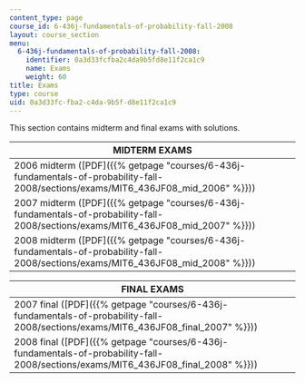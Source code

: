 ```yaml
---
content_type: page
course_id: 6-436j-fundamentals-of-probability-fall-2008
layout: course_section
menu:
  6-436j-fundamentals-of-probability-fall-2008:
    identifier: 0a3d33fcfba2c4da9b5fd8e11f2ca1c9
    name: Exams
    weight: 60
title: Exams
type: course
uid: 0a3d33fc-fba2-c4da-9b5f-d8e11f2ca1c9
---
```


This section contains midterm and final exams with solutions.

| MIDTERM EXAMS |
| --- |
| 2006 midterm ([PDF]({{% getpage "courses/6-436j-fundamentals-of-probability-fall-2008/sections/exams/MIT6_436JF08_mid_2006" %}})) |
| 2007 midterm ([PDF]({{% getpage "courses/6-436j-fundamentals-of-probability-fall-2008/sections/exams/MIT6_436JF08_mid_2007" %}})) |
| 2008 midterm ([PDF]({{% getpage "courses/6-436j-fundamentals-of-probability-fall-2008/sections/exams/MIT6_436JF08_mid_2008" %}})) 

| FINAL EXAMS |
| --- |
| 2007 final ([PDF]({{% getpage "courses/6-436j-fundamentals-of-probability-fall-2008/sections/exams/MIT6_436JF08_final_2007" %}})) |
| 2008 final ([PDF]({{% getpage "courses/6-436j-fundamentals-of-probability-fall-2008/sections/exams/MIT6_436JF08_final_2008" %}}))